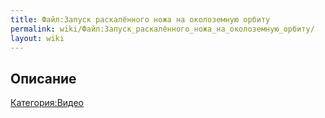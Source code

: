 ```yaml
---
title: Файл:Запуск раскалённого ножа на околоземную орбиту
permalink: wiki/Файл:Запуск_раскалённого_ножа_на_околоземную_орбиту/
layout: wiki
---
```


## Описание

[Категория:Видео](Категория:Видео "wikilink")
